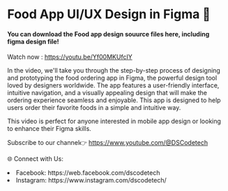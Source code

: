 <h1>Food App UI/UX Design in Figma 🍔</h1>

<h4>You can download the Food app design souurce files here, including figma design file!</h4>

Watch now : https://youtu.be/Yf00MKUfcIY

<p>In the video, we'll take you through the step-by-step process of designing and prototyping the food ordering app in Figma, the powerful design tool loved by designers worldwide. The app features a user-friendly interface, intuitive navigation, and a visually appealing design that will make the ordering experience seamless and enjoyable. This app is designed to help users order their favorite foods in a simple and intuitive way. 

This video is perfect for anyone interested in mobile app design or looking to enhance their Figma skills.</p>

Subscribe to our channel👉 https://www.youtube.com/@DSCodetech


🌐 Connect with Us:

<li>Facebook: https://web.facebook.com/dscodetech</li>
<li>Instagram: https://www.instagram.com/dscodetech/</li>


